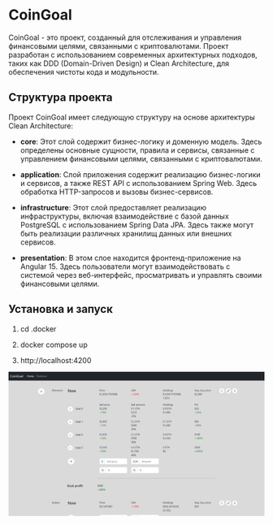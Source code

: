 # CoinGoal

CoinGoal - это проект, созданный для отслеживания и управления финансовыми целями,
связанными с криптовалютами. Проект разработан с использованием современных
архитектурных подходов, таких как DDD (Domain-Driven Design) и Clean Architecture,
для обеспечения чистоты кода и модульности.

## Структура проекта

Проект CoinGoal имеет следующую структуру на основе архитектуры Clean Architecture:

- **core**: Этот слой содержит бизнес-логику и доменную модель. Здесь определены
  основные сущности, правила и сервисы, связанные с управлением финансовыми целями,
  связанными с криптовалютами.

- **application**: Слой приложения содержит реализацию бизнес-логики и сервисов,
  а также REST API с использованием Spring Web. Здесь обработка HTTP-запросов и вызовы
  бизнес-сервисов.

- **infrastructure**: Этот слой предоставляет реализацию инфраструктуры, включая
  взаимодействие с базой данных PostgreSQL с использованием Spring Data JPA. Здесь
  также могут быть реализации различных хранилищ данных или внешних сервисов.

- **presentation**: В этом слое находится фронтенд-приложение на Angular 15.
  Здесь пользователи могут взаимодействовать с системой через веб-интерфейс,
  просматривать и управлять своими финансовыми целями.

## Установка и запуск

1. cd .docker

2. docker compose up

3. http://localhost:4200

![img.png](img.png)
